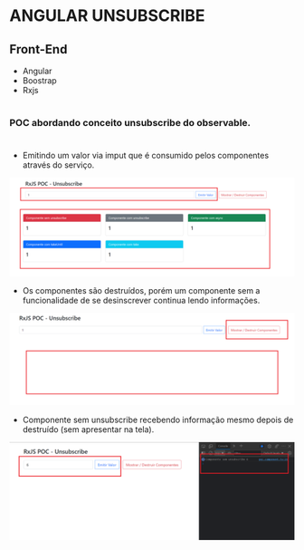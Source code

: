 # ANGULAR UNSUBSCRIBE

## Front-End

- Angular
- Boostrap
- Rxjs

#

### POC abordando conceito unsubscribe do observable.

#

- Emitindo um valor via imput que é consumido pelos componentes através do serviço.

<img src=".docs/images/img-02.png" alt="image"/>

- Os componentes são destruídos, porém um componente sem a funcionalidade de se desinscrever continua lendo informações.

<img src=".docs/images/img-03.png" alt="image"/>

- Componente sem unsubscribe recebendo informação mesmo depois de destruído (sem apresentar na tela).

<img src=".docs/images/img-01.png" alt="image"/>
